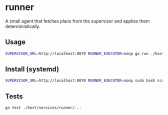 # runner

A small agent that fetches plans from the supervisor and applies them deterministically.

## Usage

```bash
SUPERVISOR_URL=http://localhost:8070 RUNNER_EXECUTOR=noop go run ./host/services/runner/cmd/runner
```

## Install (systemd)

```bash
SUPERVISOR_URL=http://localhost:8070 RUNNER_EXECUTOR=noop sudo bash scripts/install-runner.sh
```

## Tests

```bash
go test ./host/services/runner/...
```
